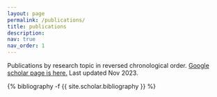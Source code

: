 ```yaml
---
layout: page
permalink: /publications/
title: publications
description: 
nav: true
nav_order: 1
---
```


Publications by research topic in reversed chronological order. <a href="https://scholar.google.com/citations?user=NjiIcLUAAAAJ&hl=en&oi=ao">Google scholar page is here.</a> Last updated Nov 2023.

<!-- _pages/publications.md -->
<div class="publications">

{% bibliography -f {{ site.scholar.bibliography }} %}

</div>
